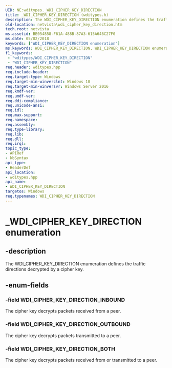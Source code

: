 ```yaml
---
UID: NE:wditypes._WDI_CIPHER_KEY_DIRECTION
title: _WDI_CIPHER_KEY_DIRECTION (wditypes.h)
description: The WDI_CIPHER_KEY_DIRECTION enumeration defines the traffic directions decrypted by a cipher key.
old-location: netvista\wdi_cipher_key_direction.htm
tech.root: netvista
ms.assetid: BE054858-F61A-488B-87A3-615A646C27F0
ms.date: 05/02/2018
keywords: ["WDI_CIPHER_KEY_DIRECTION enumeration"]
ms.keywords: WDI_CIPHER_KEY_DIRECTION, WDI_CIPHER_KEY_DIRECTION enumeration [Device and Driver Installation], WDI_CIPHER_KEY_DIRECTION_BOTH, WDI_CIPHER_KEY_DIRECTION_INBOUND, WDI_CIPHER_KEY_DIRECTION_OUTBOUND, _WDI_CIPHER_KEY_DIRECTION, netvista.wdi_cipher_key_direction, netvista.wifi_cipher_key_direction, wditypes/WDI_CIPHER_KEY_DIRECTION, wditypes/WDI_CIPHER_KEY_DIRECTION_BOTH, wditypes/WDI_CIPHER_KEY_DIRECTION_INBOUND, wditypes/WDI_CIPHER_KEY_DIRECTION_OUTBOUND
f1_keywords:
 - "wditypes/WDI_CIPHER_KEY_DIRECTION"
 - "WDI_CIPHER_KEY_DIRECTION"
req.header: wditypes.hpp
req.include-header: 
req.target-type: Windows
req.target-min-winverclnt: Windows 10
req.target-min-winversvr: Windows Server 2016
req.kmdf-ver: 
req.umdf-ver: 
req.ddi-compliance: 
req.unicode-ansi: 
req.idl: 
req.max-support: 
req.namespace: 
req.assembly: 
req.type-library: 
req.lib: 
req.dll: 
req.irql: 
topic_type:
- APIRef
- kbSyntax
api_type:
- HeaderDef
api_location:
- wditypes.hpp
api_name:
- WDI_CIPHER_KEY_DIRECTION
targetos: Windows
req.typenames: WDI_CIPHER_KEY_DIRECTION
---
```


# _WDI_CIPHER_KEY_DIRECTION enumeration


## -description


The WDI_CIPHER_KEY_DIRECTION enumeration defines the traffic directions decrypted by a cipher key.


## -enum-fields




### -field WDI_CIPHER_KEY_DIRECTION_INBOUND

The cipher key decrypts packets received from a peer.


### -field WDI_CIPHER_KEY_DIRECTION_OUTBOUND

The cipher key decrypts packets transmitted to a peer.


### -field WDI_CIPHER_KEY_DIRECTION_BOTH

The cipher key  decrypts packets received from or transmitted to a peer.

